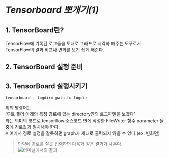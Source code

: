 <a> *Tensorboard 뽀개기(1)* </a>
==================================

## 1. TensorBoard란?
TensorFlow에 기록된 로그들을 토대로 그래프로 시각화 해주는 도구로서  
TensorFlow의 결과 비교나 변화를 보기 쉽게 해준다.

## 2. TensorBoard 실행 준비


## 3. TensorBoard 실행시키기
```anaconda commandline
tensorboard --logdir= path to logdir   
```   
위의 명령어는  
'루트 폴더 아래의 특정 경로에 있는 directory안의 로그파일을 보겠다'  
라는 의미의 코드로 tensorflow 소스코드 안에 작성한 FileWriter 함수 parameter 들 중에 경로값과 일치해야 한다.    
※ 여기서 경로 설정을 잘못하면 graph가 제대로 출력되지 않을 수 있다.(ex. 빈화면)

> 만약에 경로를 잘못 입력하면 다음과 같은 결과가 나온다.  
 ![터미널에서의 결과](https://github.com/quisutdeus7/quisutdeus7.github.io/_data/img/tensorboard_error_1.PNG)
